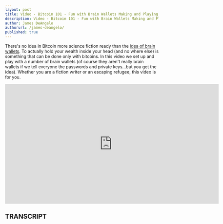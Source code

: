 ```yaml
---
layout: post
title: Video - Bitcoin 101 - Fun with Brain Wallets Making and Playing With Them - Bitcoin Security
description: Video - Bitcoin 101 - Fun with Brain Wallets Making and Playing With Them - Bitcoin Security
author: James DeAngelo
authorurl: /james-deangelo/
published: true
---
```


<p>There's no idea in Bitcoin more science fiction ready than the <a href="/introduction-bitcoin-paper-wallets-cold-storage/">idea of brain wallets</a>. To actually hold your wealth inside your head (and no where else) is something that can be done only with bitcoins. In this video we set up and play with a number of brain wallets (of course they aren't really brain wallets if we tell everyone the passwords and private keys...but you get the idea). Whether you are a fiction writer or an escaping refugee, this video is for you.</p>

<center><iframe width="700" height="394" src="https://www.youtube.com/embed/fBOWAqmS7qY?list=PLzctEq7iZD-7-DgJM604zsndMapn9ff6q" frameborder="0" allowfullscreen></iframe></center>

<h2>TRANSCRIPT</h2>
